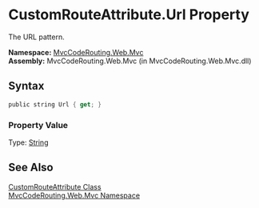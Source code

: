 CustomRouteAttribute.Url Property
=================================
The URL pattern.

**Namespace:** [MvcCodeRouting.Web.Mvc][1]  
**Assembly:** MvcCodeRouting.Web.Mvc (in MvcCodeRouting.Web.Mvc.dll)

Syntax
------

```csharp
public string Url { get; }
```

### Property Value
Type: [String][2]

See Also
--------
[CustomRouteAttribute Class][3]  
[MvcCodeRouting.Web.Mvc Namespace][1]  

[1]: ../README.md
[2]: http://msdn.microsoft.com/en-us/library/s1wwdcbf
[3]: README.md
